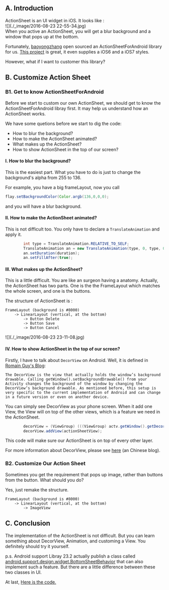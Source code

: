 
## A. Introduction
ActionSheet is an UI widget in iOS. It looks like :<br/>
![](./_image/2016-08-23 22-55-34.jpg)
<br/>
When you active an ActionSheet, you will get a blur background and a window that pops up at the bottom. 

Fortunately, [baoyongzhang](https://github.com/baoyongzhang) open sourced an ActionSheetForAndroid library for us. [This project](https://github.com/baoyongzhang/android-ActionSheet) is great, it even supplies a iOS6 and a iOS7 styles.

However, what if I want to customer this library?

## B. Customize Action Sheet
### B1. Get to know ActionSheetForAndroid
Before we start to custom our own ActionSheet, we should get to know the ActionSheetForAndroid  libray first. It may help us understand how an ActionSheet works.

We have some quetions before we start to dig the code:
* How to blur the background?
* How to make the ActionSheet animated?
* What makes up the ActionSheet?
* How to show ActionSheet in the top of our screen?

#### I. How to blur the background?
This is the easiest part. What you have to do is just to change the background's alpha from 255 to 136.


For example, you have a big frameLayout, now you call
```java
flay.setBackgroundColor(Color.argb(136,0,0,0);
```
and you will have a blur background.

#### II. How to make the ActionSheet animated?
This is not difficult too. You only have to declare a `TranslateAnimation` and apply it.

```java
        int type = TranslateAnimation.RELATIVE_TO_SELF;
        TranslateAnimation an = new TranslateAnimation(type, 0, type, 0, type, 0, type, 1);
        an.setDuration(duration);
        an.setFillAfter(true);
```       


#### III. What makes up the ActionSheet?
This is a little difficult. You are like an surgeon having a anatomy. Actually, the ActionSheet has two parts. One is the the FrameLayout which matches the whole screen, and one is the buttons.

The structure of ActionSheet is :<br/>
```
FrameLayout (background is #8000)
	-> LinearLayout (vertical, at the bottom)
		-> Button Delete
		-> Button Save
		-> Button Cancel
```



![](./_image/2016-08-23 23-11-08.jpg)

#### IV. How to show ActionSheet in the top of our screen?
Firstly, I have to talk about `DecorView` on Android. Well, it is defined in [Romain Guy's Blog](http://www.curious-creature.org/2009/03/04/speed-up-your-android-ui/):

`The DecorView is the view that actually holds the window’s background drawable. Calling getWindow().setBackgroundDrawable() from your Activity changes the background of the window by changing the DecorView‘s background drawable. As mentioned before, this setup is very specific to the current implementation of Android and can change in a future version or even on another device.`

You can simply see DecorView as your phone screen. When it add one View, the View will on top of the other views, which is a feature we need in the ActionSheet.

```java
        decorView = (ViewGroup) (((ViewGroup) actv.getWindow().getDecorView().findViewById(android.R.id.content)).getChildAt(0));;
        decorView.addView(actionSheetView);
```
This code will make sure our ActionSheet is on top of every other layer.

For more information about DecorView, please see [here](http://blog.csdn.net/u012422440/article/details/51173387) (an Chinese blog).

### B2. Customize Our Action Sheet
Sometimes you get the requirement that pops up image, rather than buttons from the button. What should you do?

Yes, just remake the structure.<br/>
```
FrameLayout (background is #8000)
	-> LinearLayout (vertical, at the bottom)
		-> ImageView
```



## C. Conclusion
The implementation of the ActionSheet is not difficult. But you can learn something about DecorView, Animation, and customing a View. You definitely should try it yourself.

p.s. Android support Libray 23.2 actually publish a class called [android.support.design.widget.BottomSheetBehavior](https://developer.android.com/reference/android/support/design/widget/BottomSheetBehavior.html?utm_campaign=android_launch_supportlibrary23.2_022216&utm_source=anddev&utm_medium=blog) that can also implement such a feature. But there are a little difference between these two classes in UI. 


At last, [Here is the code.](https://github.com/songzhw/SixUiViews/tree/master/app/src/main/java/cn/six/open/view/customactionsheet)


